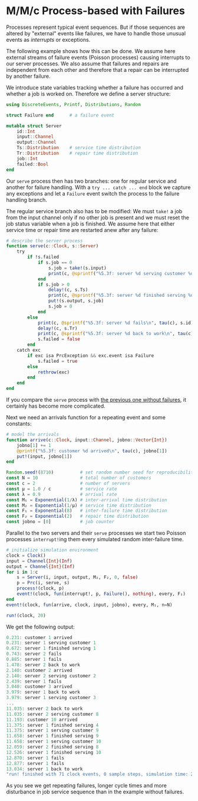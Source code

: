 # M/M/c Process-based with Failures

Processes represent typical event sequences. But if those sequences are altered by "external" events like failures, we have to handle those unusual events as *interrupts* or exceptions.

The following example shows how this can be done. We assume here  external streams of failure events (Poisson processes) causing interrupts to our server processes. We also assume that failures and repairs are independent from each other and therefore that a repair can be interrupted by another failure.

We introduce state variables tracking whether a failure has occurred and whether a job is worked on. Therefore we define a server structure:

```julia
using DiscreteEvents, Printf, Distributions, Random

struct Failure end      # a failure event

mutable struct Server
    id::Int
    input::Channel
    output::Channel
    Ts::Distribution    # service time distribution
    Tr::Distribution    # repair time distribution
    job::Int
    failed::Bool
end
```

Our `serve` process then has two branches: one for regular service and another for failure handling. With a `try ... catch ... end` block we capture any exceptions and let a `Failure` event switch the process to the failure handling branch. 

The regular service branch also has to be modified: We must `take!` a job from the input channel only if no other job is present and we must reset the job status variable when a job is finished. We assume here that either service time or repair time are restarted anew after any failure:

```julia
# describe the server process
function serve(c::Clock, s::Server)
    try
        if !s.failed
            if s.job == 0 
                s.job = take!(s.input)
                print(c, @sprintf("%5.3f: server %d serving customer %d\n", tau(c), s.id, s.job))
            end
            if s.job > 0
                delay!(c, s.Ts)
                print(c, @sprintf("%5.3f: server %d finished serving %d\n", tau(c), s.id, s.job))
                put!(s.output, s.job)
                s.job = 0
            end
        else
            print(c, @sprintf("%5.3f: server %d fails\n", tau(c), s.id))
            delay!(c, s.Tr)
            print(c, @sprintf("%5.3f: server %d back to work\n", tau(c), s.id))
            s.failed = false
        end
    catch exc
        if exc isa PrcException && exc.event isa Failure
            s.failed = true
        else
            rethrow(exc)
        end
    end
end
```

If you compare the `serve` process with [the previous one without failures](queue_mmc_srv.md), it certainly has become more complicated.

Next we need an arrivals function for a repeating event and some constants:

```julia
# model the arrivals
function arrive(c::Clock, input::Channel, jobno::Vector{Int})
    jobno[1] += 1
    @printf("%5.3f: customer %d arrived\n", tau(c), jobno[1])
    put!(input, jobno[1])
end

Random.seed!(8710)          # set random number seed for reproducibility
const N = 10                # total number of customers
const c = 2                 # number of servers
const μ = 1.0 / c           # service rate
const λ = 0.9               # arrival rate
const M₁ = Exponential(1/λ) # inter-arrival time distribution
const M₂ = Exponential(1/μ) # service time distribution
const F₁ = Exponential(8)   # inter-failure time distribution
const F₂ = Exponential(2)   # repair time distribution 
const jobno = [0]           # job counter
```

Parallel to the two servers and their `serve` processes we start two Poisson processes `interrupt!`ing them every simulated random inter-failure time.

```julia
# initialize simulation environment
clock = Clock()
input = Channel{Int}(Inf)
output = Channel{Int}(Inf)
for i in 1:c
    s = Server(i, input, output, M₂, F₂, 0, false)
    p = Prc(i, serve, s)
    process!(clock, p)
    event!(clock, fun(interrupt!, p, Failure(), nothing), every, F₁)
end
event!(clock, fun(arrive, clock, input, jobno), every, M₁, n=N)

run!(clock, 20)
```

We get the following output:

```julia
0.231: customer 1 arrived
0.231: server 1 serving customer 1
0.672: server 1 finished serving 1
0.743: server 2 fails
0.885: server 1 fails
1.478: server 2 back to work
2.140: customer 2 arrived
2.140: server 2 serving customer 2
2.439: server 1 fails
3.040: customer 3 arrived
3.979: server 1 back to work
3.979: server 1 serving customer 3
...
11.035: server 2 back to work
11.035: server 2 serving customer 8
11.193: customer 10 arrived
11.375: server 1 finished serving 4
11.375: server 1 serving customer 9
11.658: server 1 finished serving 9
11.658: server 1 serving customer 10
12.059: server 2 finished serving 8
12.526: server 1 finished serving 10
12.870: server 1 fails
12.877: server 1 fails
13.034: server 1 back to work
"run! finished with 71 clock events, 0 sample steps, simulation time: 20.0"
```

As you see we get repeating failures, longer cycle times and more disturbance in job service sequence than in the example without failures.
